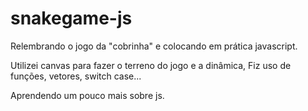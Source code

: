 # snakegame-js
Relembrando o jogo da "cobrinha" e colocando em prática javascript.

Utilizei canvas para fazer o terreno do jogo e a dinâmica,
Fiz uso de funções, vetores, switch case...

Aprendendo um pouco mais sobre js.

